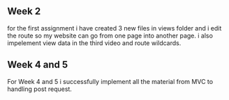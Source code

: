 ## Week 2
for the first assignment i have created 3 new files in views folder and i edit the route so my website can go from one page into another page. i also impelement view data in the third video and route wildcards.

## Week 4 and 5
For Week 4 and 5 i successfully implement all the material from MVC to handling post request.
